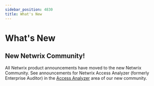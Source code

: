 ```yaml
---
sidebar_position: 4830
title: What's New
---
```


# What's New

## New Netwrix Community!

All Netwrix product announcements have moved to the new Netwrix Community. See announcements for Netwrix Access Analyzer (formerly Enterprise Auditor) in the [Access Analyzer](https://community.netwrix.com/c/94 "Access Analyzer") area of our new community.